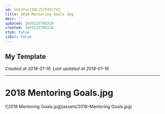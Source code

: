 ```yaml
---
id: UsE1Yuc11Wii5Jf4YL7V2
title: 2018 Mentoring Goals Jpg
desc: ''
updated: 1645225706318
created: 1645225706318
stub: false
isDir: false
---
```

My Template
---

_Created at 2018-01-16._
_Last updated at 2018-01-16._




---

# 2018 Mentoring Goals.jpg


![2018 Mentoring Goals.jpg](assets/2018-Mentoring Goals.jpg)

